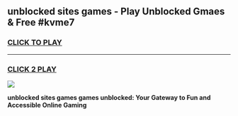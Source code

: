 
## unblocked sites games - Play Unblocked Gmaes & Free #kvme7
<h3>
<a href="https://news.freeplayer.one?title=unblocked_sites_games&ref=24F">CLICK TO PLAY</a></h3>
<hr>

<h3>
<a href="https://news.freeplayer.one?title=unblocked_sites_games&ref=24F">CLICK 2 PLAY</a>
  
</h3>

<a href="https://news.freeplayer.one?title=unblocked_sites_games&ref=24F/"><img src="https://clearcache.store/games.png"></a>


**unblocked sites games games unblocked: Your Gateway to Fun and Accessible Online Gaming**
